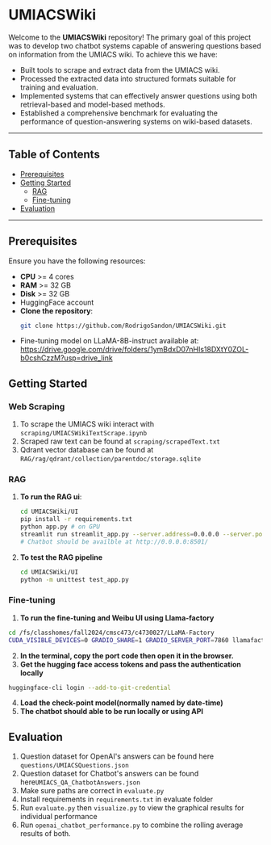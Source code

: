 # UMIACSWiki

Welcome to the **UMIACSWiki** repository! The primary goal of this project was to develop two chatbot systems capable of answering questions based on information from the UMIACS wiki. To achieve this we have:

- Built tools to scrape and extract data from the UMIACS wiki.
- Processed the extracted data into structured formats suitable for training and evaluation.
- Implemented systems that can effectively answer questions using both retrieval-based and model-based methods.
- Established a comprehensive benchmark for evaluating the performance of question-answering systems on wiki-based datasets.

---

## Table of Contents
- [Prerequisites](#prerequisites)
- [Getting Started](#getting-started)
  - [RAG](#rag)
  - [Fine-tuning](#fine-tuning)
- [Evaluation](#evaluation)
---

## Prerequisites

Ensure you have the following resources:
- **CPU** >= 4 cores
- **RAM** >= 32 GB
- **Disk** >= 32 GB
- HuggingFace account
- **Clone the repository**:
   ```bash
   git clone https://github.com/RodrigoSandon/UMIACSWiki.git
- Fine-tuning model on LLaMA-8B-instruct available at:
https://drive.google.com/drive/folders/1ymBdxD07nHIs18DXtY0ZOL-b0cshCzzM?usp=drive_link
   
## Getting Started
### Web Scraping 
1. To scrape the UMIACS wiki interact with ```scraping/UMIACSWikiTextScrape.ipynb```
2. Scraped raw text can be found at ```scraping/scrapedText.txt```
3. Qdrant vector database can be found at ```RAG/rag/qdrant/collection/parentdoc/storage.sqlite``` 
### RAG
1. **To run the RAG ui**:
   ```bash
   cd UMIACSWiki/UI 
   pip install -r requirements.txt
   python app.py # on GPU 
   streamlit run streamlit_app.py --server.address=0.0.0.0 --server.port=8501 on cpu # on CPU
   # Chatbot should be availble at http://0.0.0.0:8501/
   ```
2. **To test the RAG pipeline**
   ```bash
   cd UMIACSWiki/UI
   python -m unittest test_app.py
   ```
### Fine-tuning 

1. **To run the fine-tuning and Weibu UI using Llama-factory**

```bash
cd /fs/classhomes/fall2024/cmsc473/c4730027/LLaMA-Factory
CUDA_VISIBLE_DEVICES=0 GRADIO_SHARE=1 GRADIO_SERVER_PORT=7860 llamafactory-cli webui
```
2. **In the terminal, copy the port code then open it in the browser.**
3. **Get the hugging face access tokens and pass the authentication locally**

```bash
huggingface-cli login --add-to-git-credential
```
4. **Load the check-point model(normally named by date-time)**
5. **The chatbot should able to be run locally or using API**

## Evaluation 
1. Question dataset for OpenAI's answers can be found here ```questions/UMIACSQuestions.json``` 
2. Question dataset for Chatbot's answers can be found here```UMIACS_QA_ChatbotAnswers.json```
3. Make sure paths are correct in ```evaluate.py```
4. Install requirements in ```requirements.txt``` in evaluate folder
5. Run ```evaluate.py``` then ```visualize.py``` to view the graphical results for individual performance
6. Run ```openai_chatbot_performance.py``` to combine the rolling average results of both.

